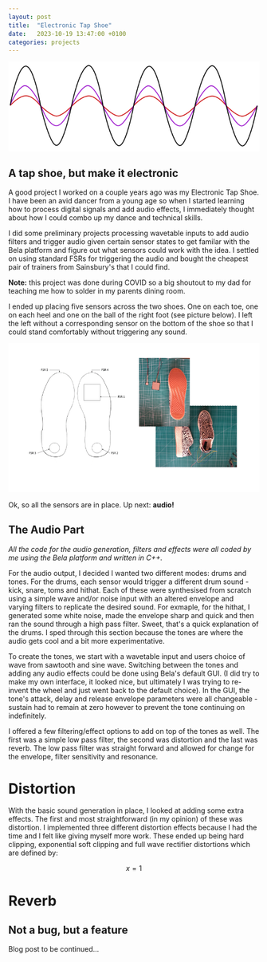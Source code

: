 ```yaml
---
layout: post
title:  "Electronic Tap Shoe"
date:   2023-10-19 13:47:00 +0100
categories: projects
---
```


![sin_waves](/assets/img/tap_shoe/sin_waves.png)

## A tap shoe, but make it electronic

A good project I worked on a couple years ago was my Electronic Tap Shoe. I have been an avid dancer from a young age so when I started learning how to process digital signals and add audio effects, I immediately thought about how I could combo up my dance and technical skills.

I did some preliminary projects processing wavetable inputs to add audio filters and trigger audio given certain sensor states to get familar with the Bela platform and figure out what sensors could work with the idea. I settled on using standard FSRs for triggering the audio and bought the cheapest pair of trainers from Sainsbury's that I could find.

**Note:** this project was done during COVID so a big shoutout to my dad for teaching me how to solder in my parents dining room.

I ended up placing five sensors across the two shoes. One on each toe, one on each heel and one on the ball of the right foot (see picture below). I left the left without a corresponding sensor on the bottom of the shoe so that I could stand comfortably without triggering any sound. 

![sensors](/assets/img/tap_shoe/lousPic1.png)

Ok, so all the sensors are in place. Up next: **audio!**

## The Audio Part

*All the code for the audio generation, filters and effects were all coded by me using the Bela platform and written in C++.*

For the audio output, I decided I wanted two different modes: drums and tones. For the drums, each sensor would trigger a different drum sound - kick, snare, toms and hithat. Each of these were synthesised from scratch using a simple wave and/or noise input with an altered envelope and varying filters to replicate the desired sound. For exmaple, for the hithat, I generated some white noise, made the envelope sharp and quick and then ran the sound through a high pass filter. Sweet, that's a quick explanation of the drums. I sped through this section because the tones are where the audio gets cool and a bit more experimentative. 

To create the tones, we start with a wavetable input and users choice of wave from sawtooth and sine wave. Switching between the tones and adding any audio effects could be done using Bela's default GUI. (I did try to make my own interface, it looked nice, but ultimately I was trying to re-invent the wheel and just went back to the default choice). In the GUI, the tone's attack, delay and release envelope parameters were all changeable - sustain had to remain at zero however to prevent the tone continuing on indefinitely. 

I offered a few filtering/effect options to add on top of the tones as well. The first was a simple low pass filter, the second was distortion and the last was reverb. The low pass filter was straight forward and allowed for change for the envelope, filter sensitivity and resonance.

# Distortion

With the basic sound generation in place, I looked at adding some extra effects. The first and most straightforward (in my opinion) of these was distortion. I implemented three different distortion effects because I had the time and I felt like giving myself more work. These ended up being hard clipping, exponential soft clipping and full wave rectifier distortions which are defined by:

$$ 
\begin{equation}
    x= 1 
\end{equation}
$$


# Reverb

## Not a bug, but a feature


Blog post to be continued...
